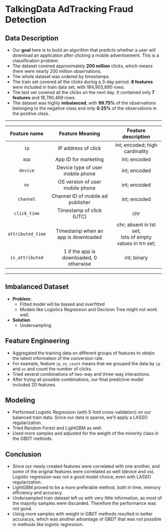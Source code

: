 # TalkingData AdTracking Fraud Detection


## Data Description
- Our **goal** here is to build an algorithm that predicts whether a user will download an application after clicking a mobile advertisement. This is a classification problem.
- The dataset covered approximately **200 million** clicks, which means there were nearly 200 million observations.
- The whole dataset was ordered by timestamps.
- The train set covered all the clicks during a 3-day period. **8 features** were included in train data set, with 184,903,890 rows.
- The test set covered all the clicks on the next day. It contained only **7 features** and 18,790,469 rows.
- The dataset was highly **imbalanced**, with **99.75%** of the observations belonging to the negative class and only **0.25%** of the observations in the positive class.<br />
---------------------------------
| Feature name | Feature Meaning | Feature description |
| :----------: | :-------------: | :----------: |
| `ip` | IP address of click | int; encoded; high cardinality |
| `app` | App ID for marketing | int; encoded |
| `device` | Device type of user mobile phone | int; encoded |
| `os` | OS version of user mobile phone | int; encoded |
| `channel` | Channel ID of mobile ad publisher | int; encoded |
| `click_time` | Timestamp of click (UTC) | chr |
| `attributed_time` | Timestamp when an app is downloaded | chr; absent in tst set;<br />lots of empty values in trn set;  |
| `is_attributed` | 1 if the app is downloaded, 0 otherwise | int; binary |

------------------------------------


## Imbalanced Dataset
- **Problem**: 
  - Fitted model will be biased and overfitted
  - Models like Logistics Regression and Decision Tree might not work well.
- **Solution**
  - Undersampling
  
## Feature Engineering
- Aggregated the training data on different groups of features to obtain the latent information of the conversion rate. 
- For example, feature `ip_os_count` means that we grouped the data by `ip` and `os` and count the number of clicks.
- Tried several combinations of two-way and three-way interactions.
- After trying all possible combinations, our final predictive model included 20 features. 


## Modeling
- Performed Logistic Regression (with 5-fold cross-validation) on our balanced train data. Since our data is sparse, we'll apply a LASSO regularization.
- Tried Random Forest and LightGBM as well.
- Used more samples and adjusted for the weight of the minority class in the GBDT methods.


## Conclusion
- Since our newly created features were correlated with one another, and some of the original features were correlated as well (device and os). Logistic regression was not a good model choice, even with LASSO regularization.
- LightGBM proved to be a more preferable method, both in time, memory efficiency and accuracy. 
- Undersampled train dataset left us with very little information, as most of the majority samples were discarded. Therefore the performance was not good. 
- Using more samples with weight in GBDT methods resulted in better accuracys, which was another advantage of GBDT that was not possible in methods like logistic regression.




